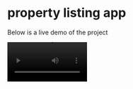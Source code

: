 # property listing app

<p> Below is a live demo of the project </p>

<video src='/home/lucky/Development/coursera/phase-4-project-property-listing-frontend/VID-20221212-WA0008.mp4' type="video/mp4" width=180/>
<p>
<video width="320" height="240" controls>
  <source src="VID-20221212-WA0008.mp4" type="video/mp4">
  <source src="VID-20221212-WA0008.mp4" type="video/ogg">
  Demo
</video>
  </p>
  
<p align="center">
<a href="https://drive.google.com/file/d/1fjhlGEtHwyXnoIwyJCvoHHJIiqC19Jit/view">Demo</a>
</p>


# Getting Started with Create React App

This project was bootstrapped with [Create React App](https://github.com/facebook/create-react-app).

## Available Scripts

In the project directory, you can run:

### `npm start`

Runs the app in the development mode.\
Open [http://localhost:3000](http://localhost:3000) to view it in the browser.

The page will reload if you make edits.\
You will also see any lint errors in the console.

### `npm test`

Launches the test runner in the interactive watch mode.\
See the section about [running tests](https://facebook.github.io/create-react-app/docs/running-tests) for more information.

### `npm run build`

Builds the app for production to the `build` folder.\
It correctly bundles React in production mode and optimizes the build for the best performance.
